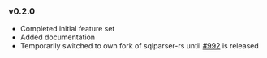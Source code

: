 ### v0.2.0

- Completed initial feature set
- Added documentation
- Temporarily switched to own fork of sqlparser-rs until
  [#992](https://github.com/sqlparser-rs/sqlparser-rs/pull/992) is released 
